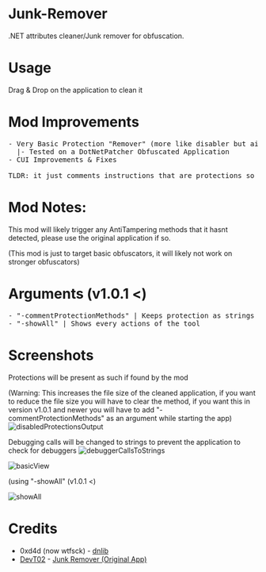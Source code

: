 # Junk-Remover
.NET attributes cleaner/Junk remover for obfuscation.

# Usage
Drag & Drop on the application to clean it

# Mod Improvements
<pre>
- Very Basic Protection "Remover" (more like disabler but aight), Supports AntiDebugging, AntiTampering & AntiDumping
  |- Tested on a DotNetPatcher Obfuscated Application
- CUI Improvements & Fixes

TLDR: it just comments instructions that are protections so they don't load
</pre>

# Mod Notes:
This mod will likely trigger any AntiTampering methods that it hasnt detected, please use the original application if so.

(This mod is just to target basic obfuscators, it will likely not work on stronger obfuscators)

# Arguments (v1.0.1 <)
<pre>
- "-commentProtectionMethods" | Keeps protection as strings instead of clearing them (they're still disabled)
- "-showAll" | Shows every actions of the tool
</pre>

# Screenshots
Protections will be present as such if found by the mod

(Warning: This increases the file size of the cleaned application, if you want to reduce the file size you will have to clear the method, if you want this in version v1.0.1 and newer you will have to add "-commentProtectionMethods" as an argument while starting the app)
![disabledProtectionsOutput](https://i.imgur.com/ukcQMfq.png)

Debugging calls will be changed to strings to prevent the application to check for debuggers
![debuggerCallsToStrings](https://i.imgur.com/87sMGlO.png)

![basicView](https://i.imgur.com/3AVDZy5.png)

(using "-showAll" (v1.0.1 <)

![showAll](https://i.imgur.com/2GCCkaS.png)

# Credits
- 0xd4d (now wtfsck) - <a href="https://github.com/0xd4d/dnlib/">dnlib</a>
- <a href="https://github.com/DevT02/">DevT02</a> - <a href="https://github.com/DevT02/Junk-Remover">Junk Remover (Original App)</a>
